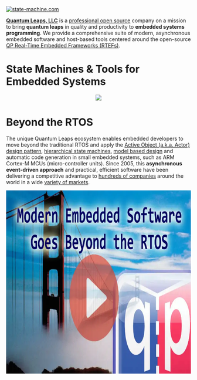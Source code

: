 <a href="https://www.state-machine.com" title="state-machine.com">
<img src="https://www.state-machine.com/attachments/logo_ql-qr.webp" title="state-machine.com">
</a>

[<b>Quantum Leaps, LLC</b>](https://www.state-machine.com) is a
[professional open source](https://www.state-machine.com/about#OpenSource)
company on a mission to bring **quantum leaps** in quality and productivity to
**embedded systems programming**. We provide a comprehensive suite of modern,
asynchronous embedded software and host-based tools centered around the open-source
[QP Real-Time Embedded Frameworks (RTEFs)](https://www.state-machine.com/rtef).

# State Machines & Tools for Embedded Systems
<p align="center">
<a href="https://www.state-machine.com/products" title="state-machine.com">
<img src="https://www.state-machine.com/attachments/qp-ecosystem.webp"/></a>
</p>

# Beyond the RTOS
The unique Quantum Leaps ecosystem enables embedded developers to move beyond
the traditional RTOS and apply the
[Active Object (a.k.a. Actor) design pattern](https://www.state-machine.com/qpc/srs-qp_ao.html),
[hierarchical state machines](https://www.state-machine.com/fsm#HSM),
[model based design](https://www.state-machine.com/mbd) and automatic code generation
in small embedded systems, such as ARM Cortex-M MCUs (micro-controller units). Since 2005,
this **asynchronous event-driven approach** and practical, efficient software have been
delivering a competitive advantage to
[hundreds of companies](https://www.state-machine.com/customers/) around the world
in a wide [variety of markets](https://www.state-machine.com/customers/#Markets).

<p align="center">
<a href="https://www.youtube.com/watch?v=o3eyz1gEqGU" title="Beyond the RTOS videos" target="_blank">
<img src="beyond-rtos_video.webp" alt="Beyond the RTOS videos" width="800" height="500">
</a>
</p>
